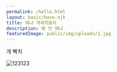 ```yaml
---
permalink: /hello.html
layout: basic/base.njk
title: 뭐냐 개새끼들아
description: 왜 안 왜냐
featuredImage: public/img/uploads/1.jpg
---
```

개 빡치

![123123](public/img/uploads/1.jpg "123123123")